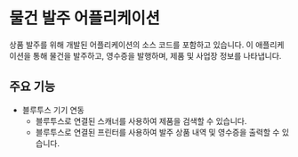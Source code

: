 # 물건 발주 어플리케이션
상품 발주를 위해 개발된 어플리케이션의 소스 코드를 포함하고 있습니다. 이 애플리케이션을 통해 물건을 발주하고, 영수증을 발행하며, 제품 및 사업장 정보를 나타냅니다.

## 주요 기능
- 블루투스 기기 연동
  - 블루투스로 연결된 스캐너를 사용하여 제품을 검색할 수 있습니다.
  - 블루투스로 연결된 프린터를 사용하여 발주 상품 내역 및 영수증을 출력할 수 있습니다.
